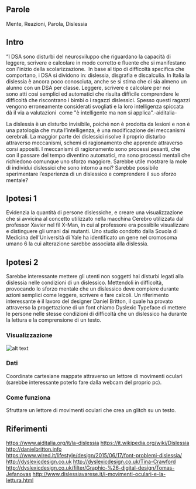 ## Parole ##
Mente, Reazioni, Parola, Dislessia

## Intro ##
“I DSA sono disturbi del neurosviluppo che riguardano la capacità di leggere, scrivere e calcolare in modo corretto e 
fluente che si manifestano con l'inizio della scolarizzazione. 
In base al tipo di difficoltà specifica che comportano, i DSA si dividono in: dislessia, disgrafia e discalculia. 
In Italia la dislessia è ancora poco conosciuta, anche se si stima che ci sia almeno un alunno con un DSA per classe. 
Leggere, scrivere e calcolare per noi sono atti così semplici ed automatici che risulta difficile comprendere le difficoltà 
che riscontrano i bimbi o i ragazzi dislessici. 
Spesso questi ragazzi vengono erroneamente considerati svogliati e la loro intelligenza spiccata dà il via a valutazioni 
come "è intelligente ma non si applica”.-aiditalia- 

La dislessia è un disturbo invisibile, poiché non è prodotta da lesioni e non è una patologia che muta l’intelligenza, è una 
modificazione dei meccanismi cerebrali.
La maggior parte dei dislessici risolve il proprio disturbo attraverso meccanismi, schemi di ragionamento che apprende 
attraverso corsi appositi.
I meccanismi di ragionamento sono processi pesanti, che con il passare del tempo diventino automatici, ma sono processi 
mentali che richiedono comunque uno sforzo maggiore.
Sarebbe utile mostrare la mole di individui dislessici che sono intorno a noi?
Sarebbe possibile sperimentare l’esperienza di un dislessico e comprendere il suo sforzo mentale?

## Ipotesi 1 ##
Evidenzia la quantità di persone dislessiche, e creare una visualizzazione che si avvicina al concetto utilizzato nella 
macchina Cerebro utilizzata dal professor Xavier nel fil X-Man, in cui al professore era possibile visualizzare e distinguere 
gli umani dai mutanti.
Uno studio condotto dalla Scuola di Medicina dell'Università di Yale ha identificato un gene nel cromosoma umano 6 la cui 
alterazione sarebbe associata alla dislessia. 

## Ipotesi 2 ##
Sarebbe interessante mettere gli utenti non soggetti hai disturbi legati alla dislessia nelle condizioni di un dislessico. 
Mettendoli in difficoltà, provocando lo sforzo mentale che un dislessico deve compiere durante azioni semplici come leggere, scrivere e fare calcoli.
Un riferimento interessante è il lavoro del designer Daniel Britton, il quale ha provato attraverso la progettazione di un font chiamo Dyslexic Typeface di mettere le persone nelle stesse condizioni di difficoltà che un dislessico ha durante la lettura e la comprensione di un testo.
### Visualizzazione ###
![alt text](https://www.aiditalia.org/Media/Page/dislessia-difficoltà-di-lettura.png)
### Dati ###
Coordinate cartesiane mappate attraverso un lettore di movimenti oculari 
(sarebbe interessante poterlo fare dalla webcam del proprio pc).
### Come funziona ###
Sfruttare un lettore di movimenti oculari che crea un glitch su un testo.


## Riferimenti ##
https://www.aiditalia.org/it/la-dislessia
https://it.wikipedia.org/wiki/Dislessia
http://danielbritton.info
https://www.wired.it/lifestyle/design/2015/06/17/font-problemi-dislessia/
http://dyslexicdesign.co.uk
http://dyslexicdesign.co.uk/Tina-Crawford
http://dyslexicdesign.co.uk/filter/Graphic-%26-digital-design/Tomas-Jefanovas
http://www.dislessiavarese.it/i-movimenti-oculari-e-la-lettura.html
